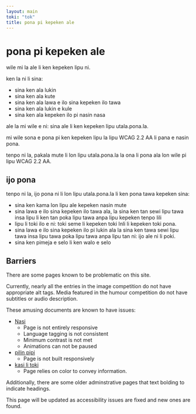 ```yaml
---
layout: main
toki: "tok"
title: pona pi kepeken ale
---
```


# pona pi kepeken ale

wile mi la ale li ken kepeken lipu ni. 

ken la ni li sina:
- sina ken ala lukin
- sina ken ala kute
- sina ken ala lawa e ilo sina kepeken ilo tawa
- sina ken ala lukin e kule
- sina ken ala kepeken ilo pi nasin nasa

ale la mi wile e ni: sina ale li ken kepeken lipu utala.pona.la. 

mi wile sona e pona pi ken kepeken lipu la lipu WCAG 2.2 AA li pana e nasin pona. 

tenpo ni la, pakala mute li lon lipu utala.pona.la la ona li pona ala lon wile pi lipu WCAG 2.2 AA. 


## ijo pona


tenpo ni la, ijo pona ni li lon lipu utala.pona.la li ken pona tawa kepeken sina:
- sina ken kama lon lipu ale kepeken nasin mute
- sina lawa e ilo sina kepeken ilo tawa ala, la sina ken tan sewi lipu tawa insa lipu li ken tan poka lipu tawa anpa lipu kepeken tenpo lili
- lipu li toki ilo e ni: toki seme li kepeken toki Inli li kepeken toki pona. 
- sina lawa e ilo sina kepeken ilo pi lukin ala la sina ken tawa sewi lipu tawa insa lipu tawa poka lipu tawa anpa lipu tan ni: ijo ale ni li poki.  
- sina ken pimeja e selo li ken walo e selo

## Barriers

There are some pages known to be problematic on this site. 

Currently, nearly all the entries in the image competition do not have appropriate alt tags. Media featured in the humour competition do not have subtitles or audio description. 

These amusing documents are known to have issues:

- [Nasi](/toki-en-lipu/lipu-suli/nasi.html)
  - Page is not entirely responsive
  - Language tagging is not consistent
  - Minimum contrast is not met
  - Animations can not be paused
- [pilin pipi](/toki-en-lipu/lipu-suli/pilin-pipi.md)
  - Page is not built responsively
- [kasi li toki](/mamtt/lipu-musi/lipu-suli/kasi-li-toki.md)
  - Page relies on color to convey information. 

Additionally, there are some older adminstrative pages that text bolding to indicate headings. 

This page will be updated as accessibility issues are fixed and new ones are found.

